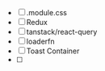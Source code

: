 - [ ] .module.css
- [ ] Redux
- [ ] tanstack/react-query
- [ ] loaderfn
- [ ] Toast Container
- [ ] 
